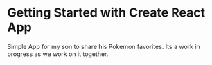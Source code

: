 # Getting Started with Create React App

Simple App for my son to share his Pokemon favorites. Its a work in progress as we work on it together.
